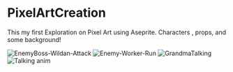 # PixelArtCreation
This my first Exploration on Pixel Art using Aseprite. Characters , props, and some background!

![EnemyBoss-Wildan-Attack](https://github.com/user-attachments/assets/82cf0adb-9520-4ae1-9d28-8c165a4572a1)
![Enemy-Worker-Run](https://github.com/user-attachments/assets/eac7d42d-b196-476b-9620-eb2e370833da)
![GrandmaTalking](https://github.com/user-attachments/assets/fc4da3b6-5afd-4022-87f4-01ed4006e0d0)
![Talking anim](https://github.com/user-attachments/assets/e38f669e-78bd-4fe0-9bb6-ca71217e268a)
